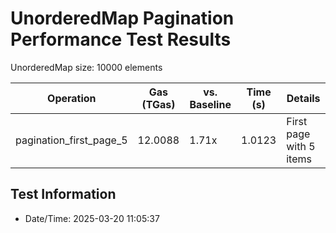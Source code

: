 # UnorderedMap Pagination Performance Test Results

UnorderedMap size: 10000 elements

| Operation | Gas (TGas) | vs. Baseline | Time (s) | Details |
|-----------|------------|--------------|----------|----------|
| pagination_first_page_5 | 12.0088 | 1.71x | 1.0123 | First page with 5 items |


## Test Information

- Date/Time: 2025-03-20 11:05:37
